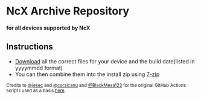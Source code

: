 # NcX Archive Repository
**for all devices supported by NcX**
## Instructions
  - [Download](https://github.com/RisenID/ncx_archives/releases) all the correct files for your device and the build date(listed in yyyymmdd format)
  - You can then combine them into the install zip using [7-zip](https://www.7-zip.org/download.html)

<sub>Credits to [@jesec](https://github.com/jesec) and [@corsicanu](https://github.com/corsicanu) and [@BlackMesa123](https://github.com/BlackMesa123) for the original GitHub Actions script I used as a basis [here](https://github.com/BlackMesa123/proprietary_vendor_samsung_a52sxq).</sub>
